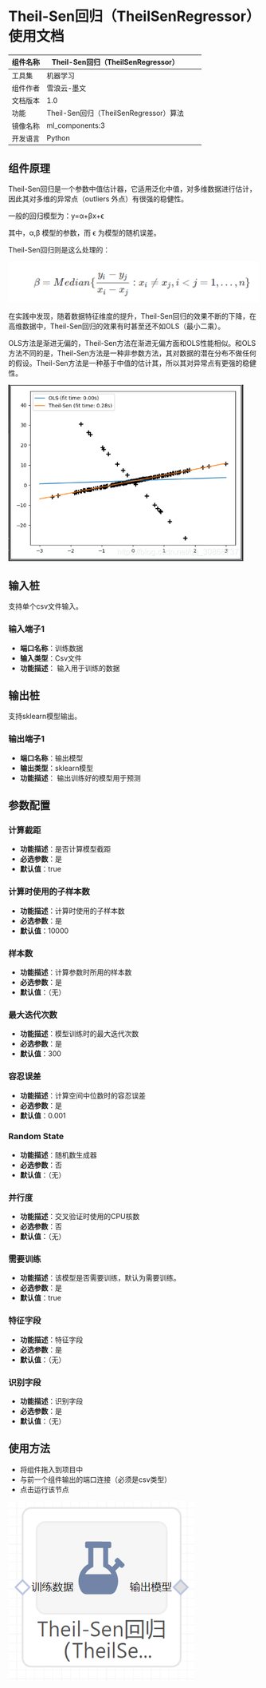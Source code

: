 # Theil-Sen回归（TheilSenRegressor）使用文档
| 组件名称 |Theil-Sen回归（TheilSenRegressor）|  |  |
| --- | --- | --- | --- |
| 工具集 | 机器学习 |  |  |
| 组件作者 | 雪浪云-墨文 |  |  |
| 文档版本 | 1.0 |  |  |
| 功能 | Theil-Sen回归（TheilSenRegressor）算法|  |  |
| 镜像名称 | ml_components:3 |  |  |
| 开发语言 | Python |  |  |

## 组件原理
Theil-Sen回归是一个参数中值估计器，它适用泛化中值，对多维数据进行估计，因此其对多维的异常点（outliers 外点）有很强的稳健性。

一般的回归模型为：y=α+βx+ϵ

其中，α,β 模型的参数，而 ϵ 为模型的随机误差。

Theil-Sen回归则是这么处理的：

![](./img/TS回归1.png)

在实践中发现，随着数据特征维度的提升，Theil-Sen回归的效果不断的下降，在高维数据中，Theil-Sen回归的效果有时甚至还不如OLS（最小二乘）。

OLS方法是渐进无偏的，Theil-Sen方法在渐进无偏方面和OLS性能相似。和OLS方法不同的是，Theil-Sen方法是一种非参数方法，其对数据的潜在分布不做任何的假设。Theil-Sen方法是一种基于中值的估计其，所以其对异常点有更强的稳健性。

![](./img/TS回归2.png)
## 输入桩
支持单个csv文件输入。
### 输入端子1

- **端口名称**：训练数据
- **输入类型**：Csv文件
- **功能描述**： 输入用于训练的数据
## 输出桩
支持sklearn模型输出。
### 输出端子1

- **端口名称**：输出模型
- **输出类型**：sklearn模型
- **功能描述**： 输出训练好的模型用于预测
## 参数配置
### 计算截距

- **功能描述**：是否计算模型截距
- **必选参数**：是
- **默认值**：true
### 计算时使用的子样本数

- **功能描述**：计算时使用的子样本数
- **必选参数**：是
- **默认值**：10000
### 样本数

- **功能描述**：计算参数时所用的样本数
- **必选参数**：是
- **默认值**：（无）
### 最大迭代次数

- **功能描述**：模型训练时的最大迭代次数
- **必选参数**：是
- **默认值**：300
### 容忍误差

- **功能描述**：计算空间中位数时的容忍误差
- **必选参数**：是
- **默认值**：0.001
### Random State

- **功能描述**：随机数生成器
- **必选参数**：否
- **默认值**：（无）
### 并行度

- **功能描述**：交叉验证时使用的CPU核数
- **必选参数**：否
- **默认值**：（无）
### 需要训练

- **功能描述**：该模型是否需要训练，默认为需要训练。
- **必选参数**：是
- **默认值**：true
### 特征字段

- **功能描述**：特征字段
- **必选参数**：是
- **默认值**：（无）
### 识别字段

- **功能描述**：识别字段
- **必选参数**：是
- **默认值**：（无）
## 使用方法
- 将组件拖入到项目中
- 与前一个组件输出的端口连接（必须是csv类型）
- 点击运行该节点


![](./img/TS回归3.png)



